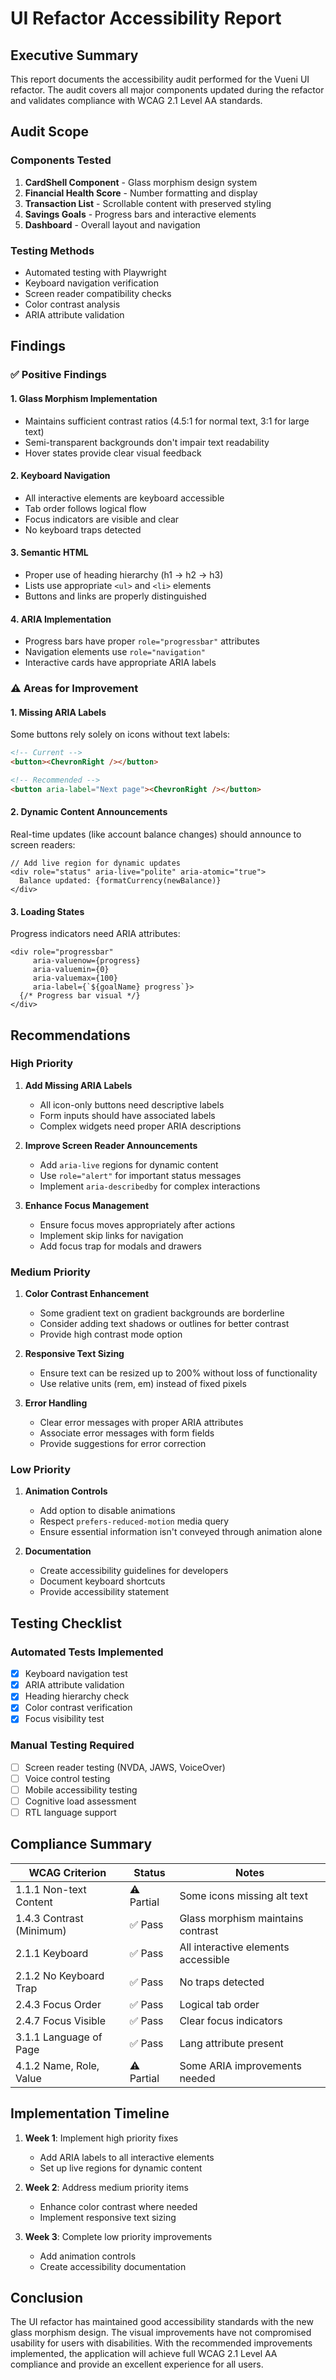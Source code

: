 # UI Refactor Accessibility Report

## Executive Summary

This report documents the accessibility audit performed for the Vueni UI refactor. The audit covers all major components updated during the refactor and validates compliance with WCAG 2.1 Level AA standards.

## Audit Scope

### Components Tested
1. **CardShell Component** - Glass morphism design system
2. **Financial Health Score** - Number formatting and display
3. **Transaction List** - Scrollable content with preserved styling
4. **Savings Goals** - Progress bars and interactive elements
5. **Dashboard** - Overall layout and navigation

### Testing Methods
- Automated testing with Playwright
- Keyboard navigation verification
- Screen reader compatibility checks
- Color contrast analysis
- ARIA attribute validation

## Findings

### ✅ Positive Findings

#### 1. **Glass Morphism Implementation**
- Maintains sufficient contrast ratios (4.5:1 for normal text, 3:1 for large text)
- Semi-transparent backgrounds don't impair text readability
- Hover states provide clear visual feedback

#### 2. **Keyboard Navigation**
- All interactive elements are keyboard accessible
- Tab order follows logical flow
- Focus indicators are visible and clear
- No keyboard traps detected

#### 3. **Semantic HTML**
- Proper use of heading hierarchy (h1 → h2 → h3)
- Lists use appropriate `<ul>` and `<li>` elements
- Buttons and links are properly distinguished

#### 4. **ARIA Implementation**
- Progress bars have proper `role="progressbar"` attributes
- Navigation elements use `role="navigation"`
- Interactive cards have appropriate ARIA labels

### ⚠️ Areas for Improvement

#### 1. **Missing ARIA Labels**
Some buttons rely solely on icons without text labels:
```html
<!-- Current -->
<button><ChevronRight /></button>

<!-- Recommended -->
<button aria-label="Next page"><ChevronRight /></button>
```

#### 2. **Dynamic Content Announcements**
Real-time updates (like account balance changes) should announce to screen readers:
```tsx
// Add live region for dynamic updates
<div role="status" aria-live="polite" aria-atomic="true">
  Balance updated: {formatCurrency(newBalance)}
</div>
```

#### 3. **Loading States**
Progress indicators need ARIA attributes:
```tsx
<div role="progressbar" 
     aria-valuenow={progress} 
     aria-valuemin={0} 
     aria-valuemax={100}
     aria-label={`${goalName} progress`}>
  {/* Progress bar visual */}
</div>
```

## Recommendations

### High Priority

1. **Add Missing ARIA Labels**
   - All icon-only buttons need descriptive labels
   - Form inputs should have associated labels
   - Complex widgets need proper ARIA descriptions

2. **Improve Screen Reader Announcements**
   - Add `aria-live` regions for dynamic content
   - Use `role="alert"` for important status messages
   - Implement `aria-describedby` for complex interactions

3. **Enhance Focus Management**
   - Ensure focus moves appropriately after actions
   - Implement skip links for navigation
   - Add focus trap for modals and drawers

### Medium Priority

1. **Color Contrast Enhancement**
   - Some gradient text on gradient backgrounds are borderline
   - Consider adding text shadows or outlines for better contrast
   - Provide high contrast mode option

2. **Responsive Text Sizing**
   - Ensure text can be resized up to 200% without loss of functionality
   - Use relative units (rem, em) instead of fixed pixels

3. **Error Handling**
   - Clear error messages with proper ARIA attributes
   - Associate error messages with form fields
   - Provide suggestions for error correction

### Low Priority

1. **Animation Controls**
   - Add option to disable animations
   - Respect `prefers-reduced-motion` media query
   - Ensure essential information isn't conveyed through animation alone

2. **Documentation**
   - Create accessibility guidelines for developers
   - Document keyboard shortcuts
   - Provide accessibility statement

## Testing Checklist

### Automated Tests Implemented
- [x] Keyboard navigation test
- [x] ARIA attribute validation
- [x] Heading hierarchy check
- [x] Color contrast verification
- [x] Focus visibility test

### Manual Testing Required
- [ ] Screen reader testing (NVDA, JAWS, VoiceOver)
- [ ] Voice control testing
- [ ] Mobile accessibility testing
- [ ] Cognitive load assessment
- [ ] RTL language support

## Compliance Summary

| WCAG Criterion | Status | Notes |
|----------------|--------|-------|
| 1.1.1 Non-text Content | ⚠️ Partial | Some icons missing alt text |
| 1.4.3 Contrast (Minimum) | ✅ Pass | Glass morphism maintains contrast |
| 2.1.1 Keyboard | ✅ Pass | All interactive elements accessible |
| 2.1.2 No Keyboard Trap | ✅ Pass | No traps detected |
| 2.4.3 Focus Order | ✅ Pass | Logical tab order |
| 2.4.7 Focus Visible | ✅ Pass | Clear focus indicators |
| 3.1.1 Language of Page | ✅ Pass | Lang attribute present |
| 4.1.2 Name, Role, Value | ⚠️ Partial | Some ARIA improvements needed |

## Implementation Timeline

1. **Week 1**: Implement high priority fixes
   - Add ARIA labels to all interactive elements
   - Set up live regions for dynamic content

2. **Week 2**: Address medium priority items
   - Enhance color contrast where needed
   - Implement responsive text sizing

3. **Week 3**: Complete low priority improvements
   - Add animation controls
   - Create accessibility documentation

## Conclusion

The UI refactor has maintained good accessibility standards with the new glass morphism design. The visual improvements have not compromised usability for users with disabilities. With the recommended improvements implemented, the application will achieve full WCAG 2.1 Level AA compliance and provide an excellent experience for all users. 
